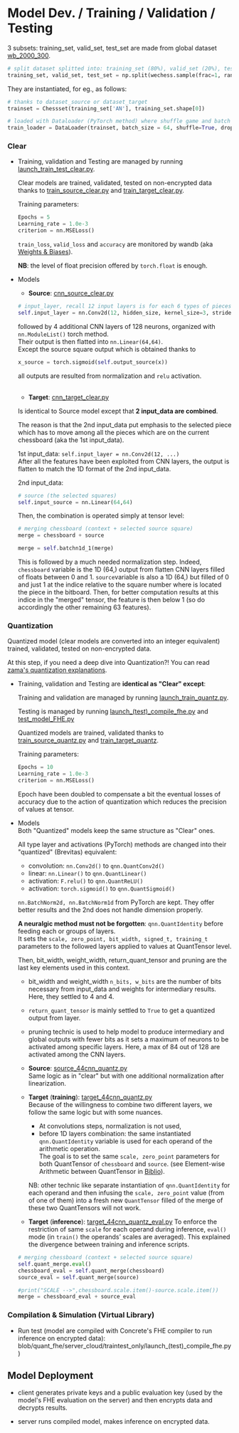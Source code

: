 # Model Dev. / Training / Validation / Testing

3 subsets: training_set, valid_set, test_set are made from global dataset [wb_2000_300](../server_cloud/data/wb_2000_300.csv).<br>
```python
# split dataset splitted into: training_set (80%), valid_set (20%), test_set (20%)
training_set, valid_set, test_set = np.split(wechess.sample(frac=1, random_state=42), [int(.6*len(wechess)), int(.8*len(wechess))])
```
They are instantiated, for eg., as follows:
```python
# thanks to dataset_source or dataset_target
trainset = Chessset(training_set['AN'], training_set.shape[0])

# loaded with Dataloader (PyTorch method) where shuffle game and batch size parameters are specified.
train_loader = DataLoader(trainset, batch_size = 64, shuffle=True, drop_last=True)
```

### **Clear**

*   Training, validation and Testing are managed by running [launch_train_test_clear.py](../server_cloud/traintest_only/launch_train_test_clear.py).<br>

    Clear models are trained, validated, tested on non-encrypted data thanks to [train_source_clear.py](../server_cloud/traintest_only/train_source_clear.py) and [train_target_clear.py](../server_cloud/traintest_only/train_target_clear.py).<br>

    Training parameters:<br>
    ```python
    Epochs = 5
    Learning_rate = 1.0e-3
    criterion = nn.MSELoss()
    ```

    ```train_loss```, ```valid_loss``` and ```accuracy``` are monitored by wandb (aka [Weights & Biases](https://wandb.ai/site)).<br>

    **NB**: the level of float precision offered by ```torch.float``` is enough.<br>


*   Models

    *   **Source**: [cnn_source_clear.py](../server_cloud/model_src/clear/cnn_source_clear.py)
    ```python
    # input_layer, recall 12 input layers is for each 6 types of pieces for each color (2). The output layers is settled at 128 neurons.
    self.input_layer = nn.Conv2d(12, hidden_size, kernel_size=3, stride=1, padding=1)
    ```
    followed by 4 additional CNN layers of 128 neurons, organized with ```nn.ModuleList()``` torch method. <br>
    Their output is then flatted into ```nn.Linear(64,64)```.
    <br>
    Except the source square output which is obtained thanks to
    ```python
    x_source = torch.sigmoid(self.output_source(x))
    ```
    all outputs are resulted from normalization and ```relu``` activation.
    
    <br>

    *   **Target**: [cnn_target_clear.py](../server_cloud/model_src/clear/cnn_target_clear.py)<br>
       
    Is identical to Source model except that **2 input_data are combined**.<br>
    
    The reason is that the 2nd input_data put emphasis to the selected piece which has to move among all the pieces which are on the current chessboard (aka the 1st input_data).<br>

    1st input_data: ```self.input_layer = nn.Conv2d(12, ...)```<br>
    After all the features have been exploited from CNN layers, the output is flatten to match the 1D format of the 2nd input_data.<br>

    2nd input_data:

    ```python
    # source (the selected squares)
    self.input_source = nn.Linear(64,64)
    ```

    Then, the combination is operated simply at tensor level:

    ```python
    # merging chessboard (context + selected source square)
    merge = chessboard + source

    merge = self.batchn1d_1(merge)
    ```

    This is followed by a much needed normalization step. Indeed, ```chessboard``` variable is the 1D (64,) output from flatten CNN layers filled of floats between 0 and 1. ```source```variable is also a 1D (64,) but filled of 0 and just 1 at the indice relative to the square number where is located the piece in the bitboard. Then, for better computation results at this indice in the "merged" tensor, the feature is then below 1 (so do accordingly the other remaining 63 features).


### **Quantization**

Quantized model (clear models are converted into an integer equivalent) trained, validated, tested on non-encrypted data.<br>

At this step, if you need a deep dive into Quantization?! You can read [zama's quantization explanations](https://docs.zama.ai/concrete-ml/advanced-topics/quantization).<br>

*   Training, validation and Testing are **identical as "Clear" except**:<br>

    Training and validation are managed by running [launch_train_quantz.py](../server_cloud/traintest_only/launch_train_quantz.py).<br>

    Testing is managed by running [launch_(test)_compile_fhe.py](../server_cloud/traintest_only/launch_(test)_compile_fhe.py) and [test_model_FHE.py](../server_cloud/traintest_only/test_model_FHE.py)<br>

    Quantized models are trained, validated thanks to [train_source_quantz.py](../server_cloud/traintest_only/train_source_quantz.py) and [train_target_quantz](../server_cloud/traintest_only/train_target_quantz.py).<br>

    Training parameters:<br>
    ```python
    Epochs = 10
    Learning_rate = 1.0e-3
    criterion = nn.MSELoss()
    ```
    Epoch have been doubled to compensate a bit the eventual losses of accuracy due to the action of quantization which reduces the precision of values at tensor.<br>


*   Models<br>
    Both "Quantized" models keep the same structure as "Clear" ones.<br>
    
    All type layer and activations (PyTorch) methods are changed into their "quantized" (Brevitas) equivalent:<br>
        
    -  convolution: ```nn.Conv2d()``` to ```qnn.QuantConv2d()```
    -  linear: ```nn.Linear()``` to ```qnn.QuantLinear()```
    -  activation: ```F.relu()``` to ```qnn.QuantReLU()```
    -  activation: ```torch.sigmoid()``` to ```qnn.QuantSigmoid()```
    
    ```nn.BatchNorm2d, nn.BatchNorm1d``` from PyTorch are kept. They offer better results and the 2nd does not handle dimension properly.


    **A neuralgic method must not be forgotten**: ```qnn.QuantIdentity``` before feeding each or groups of layers.<br>
    It sets the ```scale, zero_point, bit_width, signed_t, training_t``` parameters to the followed layers applied to values at QuantTensor level.<br>

    Then, bit_width, weight_width, return_quant_tensor and pruning are the last key elements used in this context.<br>
    - bit_width and weight_width ```n_bits, w_bits``` are the number of bits necessary from input_data and weights for intermediary results. Here, they settled to 4 and 4.
    - ```return_quant_tensor``` is mainly settled to ```True``` to get a quantized output from layer.
    - pruning technic is used to help model to produce intermediary and global outputs with fewer bits as it sets a maximum of neurons to be activated among specific layers. Here, a max of 84 out of 128 are activated among the CNN layers.
    
    - **Source**: [source_44cnn_quantz.py](../server_cloud/model_src/quantz/source_44cnn_quantz.py)<br>
    Same logic as in "clear" but with one additional normalization after linearization.<br>

    - **Target** (**training**): [target_44cnn_quantz.py](../server_cloud/model_src/quantz/target_44cnn_quantz.py)<br>
    Because of the willingness to combine two different layers, we follow the same logic but with some nuances.<br>

        - At convolutions steps, normalization is not used,
        - before 1D layers combination: the same instantiated ```qnn.QuantIdentity``` variable is used for each operand of the arithmetic operation.<br>
        The goal is to set the same ```scale, zero_point``` parameters for both QuantTensor of ```chessboard``` and ```source```. (see Element-wise Arithmetic between QuantTensor in [Biblio](Biblio.md)).<br>
        
        NB: other technic like separate instantiation of ```qnn.QuantIdentity``` for each operand and then infusing the ```scale, zero_point``` value (from of one of them) into a fresh new ```QuantTensor``` filled of the merge of these two QuantTensors will not work.


    - **Target** (**inference**): [target_44cnn_quantz_eval.py](../server_cloud/model_src/quantz/target_44cnn_quantz_eval.py)
    To enforce the restriction of same ```scale``` for each operand during inference, ```eval()``` mode (in ```train()``` the operands’ scales are averaged). This explained the divergence between training and inference scripts.<br>

    ```python
    # merging chessboard (context + selected source square)
    self.quant_merge.eval()
    chessboard_eval = self.quant_merge(chessboard)
    source_eval = self.quant_merge(source)

    #print("SCALE -->",chessboard.scale.item()-source.scale.item())
    merge = chessboard_eval + source_eval
    ```


### **Compilation & Simulation** (Virtual Library)

*   Run test (model are compiled with Concrete's FHE compiler to run inference on encrypted data): blob/quant_fhe/server_cloud/traintest_only/launch_(test)_compile_fhe.py)

## Model Deployment

*   client generates private keys and a public evaluation key (used by the model's FHE evaluation on the server) and then encrypts data and decrypts results.

*   server runs compiled model, makes inference on encrypted data.

<br/>